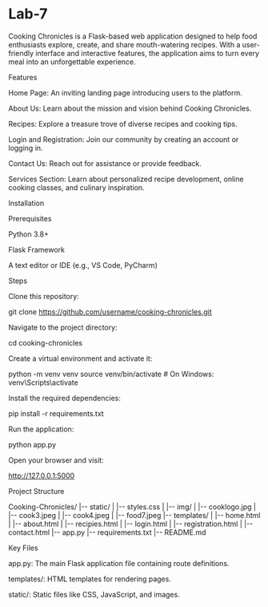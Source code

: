 # Lab-7
Cooking Chronicles is a Flask-based web application designed to help food enthusiasts explore, create, and share mouth-watering recipes. With a user-friendly interface and interactive features, the application aims to turn every meal into an unforgettable experience.

Features

Home Page: An inviting landing page introducing users to the platform.

About Us: Learn about the mission and vision behind Cooking Chronicles.

Recipes: Explore a treasure trove of diverse recipes and cooking tips.

Login and Registration: Join our community by creating an account or logging in.

Contact Us: Reach out for assistance or provide feedback.

Services Section: Learn about personalized recipe development, online cooking classes, and culinary inspiration.

Installation

Prerequisites

Python 3.8+

Flask Framework

A text editor or IDE (e.g., VS Code, PyCharm)

Steps

Clone this repository:

git clone https://github.com/username/cooking-chronicles.git

Navigate to the project directory:

cd cooking-chronicles

Create a virtual environment and activate it:

python -m venv venv
source venv/bin/activate  # On Windows: venv\Scripts\activate

Install the required dependencies:

pip install -r requirements.txt

Run the application:

python app.py

Open your browser and visit:

http://127.0.0.1:5000

Project Structure

Cooking-Chronicles/
|-- static/
|   |-- styles.css
|   |-- img/
|       |-- cooklogo.jpg
|       |-- cook3.jpeg
|       |-- cook4.jpeg
|       |-- food7.jpeg
|-- templates/
|   |-- home.html
|   |-- about.html
|   |-- recipies.html
|   |-- login.html
|   |-- registration.html
|   |-- contact.html
|-- app.py
|-- requirements.txt
|-- README.md

Key Files

app.py: The main Flask application file containing route definitions.

templates/: HTML templates for rendering pages.

static/: Static files like CSS, JavaScript, and images.

